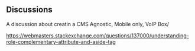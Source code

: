 ## Discussions

A discussion about creatin a CMS Agnostic, Mobile only, VoIP Box/

https://webmasters.stackexchange.com/questions/137000/understanding-role-complementary-attribute-and-aside-tag
